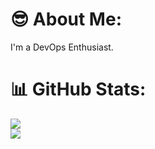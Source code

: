 # 😎 About Me:
I'm a DevOps Enthusiast.<br>



# 📊 GitHub Stats:
![](https://github-readme-stats.vercel.app/api?username=atlet99&theme=dark&hide_border=false&include_all_commits=false&count_private=false)<br/>
![](https://github-profile-summary-cards.vercel.app/api/cards/profile-details?username=atlet99&theme=material_palenight)
